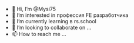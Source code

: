 - 👋 Hi, I’m @Mysi75
- 👀 I’m interested in  профессия  FE разработчика
- 🌱 I’m currently learning  в  rs.school
- 💞️ I’m looking to collaborate on ...
- 📫 How to reach me ...

<!---
Mysi75/Mysi75 is a ✨ special ✨ repository because its `README.md` (this file) appears on your GitHub profile.
You can click the Preview link to take a look at your changes.
--->
